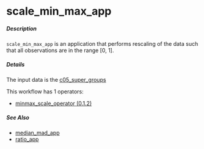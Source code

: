 # scale_min_max_app

##### Description

`scale_min_max_app` is an application that performs rescaling of the data such that all observations are in the range [0, 1].

##### Details

The input data is the [c05_super_groups](https://github.com/tercen/data_designs/tree/main/c05_super_groups)

This workflow has 1 operators:

* [minmax_scale_operator (0.1.2)](https://github.com/tercen/minmax_scale_operator/tree/0.1.2)

##### See Also

* [median_mad_app](https://github.com/tercen/median_mad_app)
* [ratio_app](https://github.com/tercen/ratio_app)